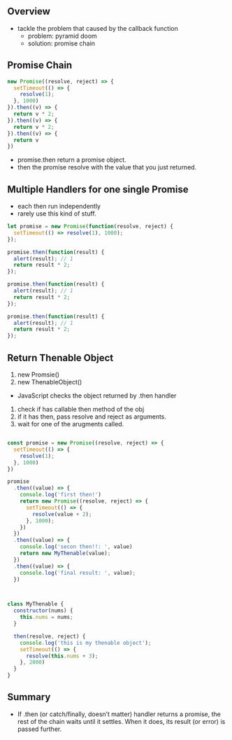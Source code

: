 ## Overview
* tackle the problem that caused by the callback function
  * problem: pyramid doom
  * solution: promise chain

## Promise Chain

```js
new Promise((resolve, reject) => {
  setTimeout(() => {
    resolve(1);
  }, 1000)
}).then((v) => {
  return v * 2;
}).then((v) => {
  return v * 2;
}).then((v) => {
  return v
})

```
* promise.then return a promise object.
* then the promise resolve with the value that you just returned.

## Multiple Handlers for one single Promise
* each then run independently
* rarely use this kind of stuff.
```js
let promise = new Promise(function(resolve, reject) {
  setTimeout(() => resolve(1), 1000);
});

promise.then(function(result) {
  alert(result); // 1
  return result * 2;
});

promise.then(function(result) {
  alert(result); // 1
  return result * 2;
});

promise.then(function(result) {
  alert(result); // 1
  return result * 2;
});

```


## Return Thenable Object
1. new Promsie()
2. new ThenableObject()

* JavaScript checks the object returned by .then handler
 1. check if has callable then method of the obj
 2. if it has then, pass resolve and reject as arguments.
 3. wait for one of the arugments called.



```js

const promise = new Promise((resolve, reject) => {
  setTimeout(() => {
    resolve(1);
  }, 1000)
})

promise
  .then((value) => {
    console.log('first then!')
    return new Promise((resolve, reject) => {
      setTimeout(() => {
        resolve(value + 2);
      }, 1000);
    })
  })
  .then((value) => {
    console.log('secon then!!: ', value)
    return new MyThenable(value);
  })
  .then((value) => {
    console.log('final result: ', value);
  })



class MyThenable {
  constructor(nums) {
    this.nums = nums;
  }

  then(resolve, reject) {
    console.log('this is my thenable object');
    setTimeout(() => {
      resolve(this.nums + 3);
    }, 2000)
  }
}
```

## Summary
* If .then (or catch/finally, doesn’t matter) handler returns a promise, the rest of the chain waits until it settles. When it does, its result (or error) is passed further.
